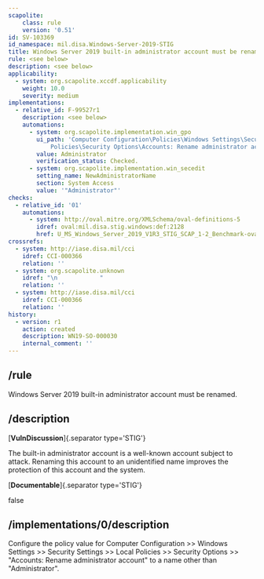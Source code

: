 ```yaml
---
scapolite:
    class: rule
    version: '0.51'
id: SV-103369
id_namespace: mil.disa.Windows-Server-2019-STIG
title: Windows Server 2019 built-in administrator account must be renamed.
rule: <see below>
description: <see below>
applicability:
  - system: org.scapolite.xccdf.applicability
    weight: 10.0
    severity: medium
implementations:
  - relative_id: F-99527r1
    description: <see below>
    automations:
      - system: org.scapolite.implementation.win_gpo
        ui_path: 'Computer Configuration\Policies\Windows Settings\Security Settings\Local
            Policies\Security Options\Accounts: Rename administrator account'
        value: Administrator
        verification_status: Checked.
      - system: org.scapolite.implementation.win_secedit
        setting_name: NewAdministratorName
        section: System Access
        value: '"Administrator"'
checks:
  - relative_id: '01'
    automations:
      - system: http://oval.mitre.org/XMLSchema/oval-definitions-5
        idref: oval:mil.disa.stig.windows:def:2128
        href: U_MS_Windows_Server_2019_V1R3_STIG_SCAP_1-2_Benchmark-oval.xml
crossrefs:
  - system: http://iase.disa.mil/cci
    idref: CCI-000366
    relation: ''
  - system: org.scapolite.unknown
    idref: "\n            "
    relation: ''
  - system: http://iase.disa.mil/cci
    idref: CCI-000366
    relation: ''
history:
  - version: r1
    action: created
    description: WN19-SO-000030
    internal_comment: ''
---
```



## /rule

Windows Server 2019 built-in administrator account must be renamed.

## /description

[**VulnDiscussion**]{.separator type='STIG'}

The built-in administrator account is a well-known account subject to attack. Renaming this account to an unidentified name improves the protection of this account and the system.

[**Documentable**]{.separator type='STIG'}

false

## /implementations/0/description

Configure the policy value for Computer Configuration >> Windows Settings >> Security Settings >> Local Policies >> Security Options >> "Accounts: Rename administrator account" to a name other than "Administrator".

